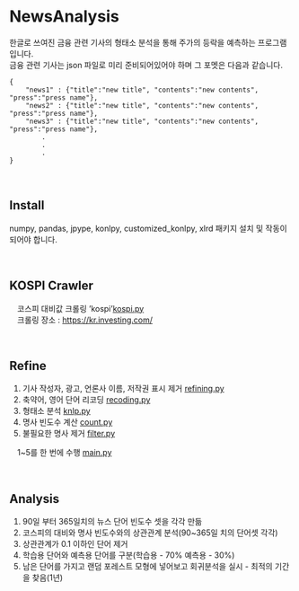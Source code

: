 NewsAnalysis
=============
<!--Analyze the stock price using articles written in Korean.<br>
You must have an article json file that is already crawled.<br>
The json file's format is <br>-->

한글로 쓰여진 금융 관련 기사의 형태소 분석을 통해 주가의 등락을 예측하는 프로그램입니다. <br>
금융 관련 기사는 json 파일로 미리 준비되어있어야 하며 그 포멧은 다음과 같습니다. <br>

    {
        "news1" : {"title":"new title", "contents":"new contents", "press":"press name"}, 
        "news2" : {"title":"new title", "contents":"new contents", "press":"press name"}, 
        "news3" : {"title":"new title", "contents":"new contents", "press":"press name"}, 
            . 
            . 
            . 
    }

<br>

Install
-------------
numpy, pandas, jpype, konlpy, customized_konlpy, xlrd 패키지 설치 및 작동이 되어야 합니다.<br>

<br>

KOSPI Crawler
-------------
　코스피 대비값 크롤링 ’kospi’[kospi.py](https://github.com/tina0430/NewsAnalysis/tree/master/kospiCrwaling) <br>
　크롤링 장소 : <https://kr.investing.com/><br>

<br>

Refine
-------------
1. 기사 작성자, 광고, 언론사 이름, 저작권 표시 제거 [refining.py](https://github.com/tina0430/NewsAnalysis/tree/master/newsRefining)
2. 축약어, 영어 단어 리코딩 [recoding.py](https://github.com/tina0430/NewsAnalysis/tree/master/newsRecoding)
3. 형태소 분석 [knlp.py](https://github.com/tina0430/NewsAnalysis/tree/master/nlp)
4. 명사 빈도수 계산 [count.py](https://github.com/tina0430/NewsAnalysis/tree/master/nlp)
5. 불필요한 명사 제거 [filter.py](https://github.com/tina0430/NewsAnalysis/tree/master/nlp)<br>

　1~5를 한 번에 수행 [main.py](https://github.com/tina0430/NewsAnalysis/tree/master/main)

<br>

Analysis
-------------
1. 90일 부터 365일치의 뉴스 단어 빈도수 셋을 각각 만듦
2. 코스피의 대비와 명사 빈도수와의 상관관계 분석(90~365일 치의 단어셋 각각)
3. 상관관계가 0.1 이하인 단어 제거 
4. 학습용 단어와 예측용 단어를 구분(학습용 - 70% 예측용 - 30%)
5. 남은 단어를 가지고 랜덤 포레스트 모형에 넣어보고 회귀분석을 실시 - 최적의 기간을 찾음(1년)
